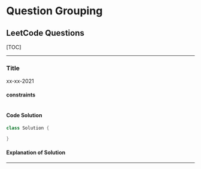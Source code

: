 # Question Grouping

## LeetCode Questions

[TOC]

---

### Title

xx-xx-2021

#### constraints

~~~

~~~

#### Code Solution

```Java
class Solution {
  
}
```

####  Explanation of Solution

---

